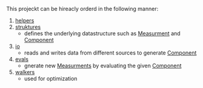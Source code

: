 This projeckt can be hireacly orderd in the following manner:

1. [helpers](./helpers/README.md)
2. [struktures](./helpers/README.md)
    - defines the underlying datastructure such as [Measurment](./structures/measurement.py) and [Component](./structures/component.py)
3. [io](./io/README.md)
    - reads and writes data from different sources to generate [Component](./structures/component.py)
4. [evals](./evals/README.md)
    - gnerate new [Measurments](./structures/measurement.py) by evaluating the given [Component](./structures/component.py)
5. [walkers](./helpers/README.md)
    - used for optimization

